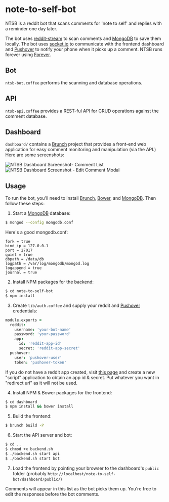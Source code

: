 # note-to-self-bot

NTSB is a reddit bot that scans comments for 'note to self' and replies with a reminder one day later.

The bot uses [reddit-stream](https://github.com/Anaphase/reddit-stream) to scan comments and [MongoDB](https://www.mongodb.org/) to save them locally. The bot uses [socket.io](http://socket.io/) to communicate with the frontend dashboard and [Pushover](https://pushover.net/) to notify your phone when it picks up a comment. NTSB runs forever using [Forever](https://github.com/nodejitsu/forever).

## Bot
`ntsb-bot.coffee` performs the scanning and database operations.

## API
`ntsb-api.coffee` provides a REST-ful API for CRUD operations against the comment database.

## Dashboard
`dashboard/` contains a [Brunch](http://brunch.io/) project that provides a front-end web application for easy comment monitoring and manipulation (via the API.) Here are some screenshots:

![NTSB Dashboard Screenshot- Comment List](http://i.imgur.com/lFTNLZB.png)
![NTSB Dashboard Screenshot - Edit Comment Modal](http://i.imgur.com/xTxE0Uh.png)

## Usage
To run the bot, you'll need to install [Brunch](http://brunch.io/), [Bower](http://bower.io/), and [MongoDB](https://www.mongodb.org/). Then follow these steps:

1. Start a [MongoDB](https://www.mongodb.org/) database:
  ```bash
  $ mongod --config mongodb.conf
  ```

  Here's a good mongodb.conf:

  ```
  fork = true
  bind_ip = 127.0.0.1
  port = 27017
  quiet = true
  dbpath = /data/db
  logpath = /var/log/mongodb/mongod.log
  logappend = true
  journal = true
  ```

2. Install NPM packages for the backend:
  ```bash
  $ cd note-to-self-bot
  $ npm install
  ```

3. Create `lib/auth.coffee` and supply your reddit and [Pushover](https://pushover.net/) credentials:
  ```coffee
  module.exports =
    reddit:
      username: 'your-bot-name'
      password: 'your-password'
      app:
        id: 'reddit-app-id'
        secret: 'reddit-app-secret'
    pushover:
      user: 'pushover-user'
      token: 'pushover-token'
  ```
  
  If you do not have a reddit app created, visit [this page](https://ssl.reddit.com/prefs/apps/) and create a new "script" application to obtain an app id & secret. Put whatever you want in "redirect uri" as it will not be used.


4. Install NPM & Bower packages for the frontend:
  ```bash
  $ cd dashboard
  $ npm install && bower install
  ```

5. Build the frontend:
  ```bash
  $ brunch build -P
  ```

6. Start the API server and bot:
  ```bash
  $ cd ..
  $ chmod +x backend.sh
  $ ./backend.sh start api
  $ ./backend.sh start bot
  ```

7. Load the frontend by pointing your browser to the dashboard's `public` folder (probably `http://localhost/note-to-self-bot/dashboard/public/`)
  
  Comments will appear in this list as the bot picks them up. You're free to edit the responses before the bot comments.
